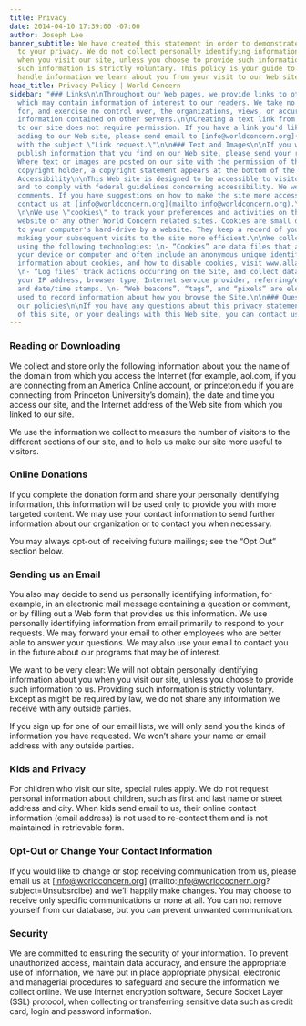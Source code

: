 ```yaml
---
title: Privacy
date: 2014-04-10 17:39:00 -07:00
author: Joseph Lee
banner_subtitle: We have created this statement in order to demonstrate our firm commitment
  to your privacy. We do not collect personally identifying information about you
  when you visit our site, unless you choose to provide such information to us. Providing
  such information is strictly voluntary. This policy is your guide to how we will
  handle information we learn about you from your visit to our Web site.
head_title: Privacy Policy | World Concern
sidebar: "### Links\n\nThroughout our Web pages, we provide links to other servers
  which may contain information of interest to our readers. We take no responsibility
  for, and exercise no control over, the organizations, views, or accuracy of the
  information contained on other servers.\n\nCreating a text link from your Web site
  to our site does not require permission. If you have a link you'd like us to consider
  adding to our Web site, please send email to [info@worldconcern.org](mailto:info@worldconcern.org)
  with the subject \"Link request.\"\n\n### Text and Images\n\nIf you would like to
  publish information that you find on our Web site, please send your request to [info@worldconcern.org](mailto:info@worldconcern.org).
  Where text or images are posted on our site with the permission of the original
  copyright holder, a copyright statement appears at the bottom of the page.\n\n###
  Accessibility\n\nThis Web site is designed to be accessible to visitors with disabilities
  and to comply with federal guidelines concerning accessibility. We welcome your
  comments. If you have suggestions on how to make the site more accessible, please
  contact us at [info@worldconcern.org](mailto:info@worldconcern.org).\n\n### Cookies
  \n\nWe use \"cookies\" to track your preferences and activities on the www.worldconern.org
  website or any other World Concern related sites. Cookies are small data files transferred
  to your computer's hard-drive by a website. They keep a record of your preferences
  making your subsequent visits to the site more efficient.\n\nWe collect Device Information
  using the following technologies: \n- “Cookies” are data files that are placed on
  your device or computer and often include an anonymous unique identifier. For more
  information about cookies, and how to disable cookies, visit www.allaboutcookies.org.
  \n- “Log files” track actions occurring on the Site, and collect data including
  your IP address, browser type, Internet service provider, referring/exit pages,
  and date/time stamps. \n- “Web beacons”, “tags”, and “pixels” are electronic files
  used to record information about how you browse the Site.\n\n### Questions about
  our policies\n\nIf you have any questions about this privacy statement, the practices
  of this site, or your dealings with this Web site, you can contact us at [info@worldconcern.org](mailto:info@worldconcern.org)."
---
```


### Reading or Downloading

We collect and store only the following information about you: the name of the domain from which you access the Internet (for example, aol.com, if you are connecting from an America Online account, or princeton.edu if you are connecting from Princeton University’s domain), the date and time you access our site, and the Internet address of the Web site from which you linked to our site.

We use the information we collect to measure the number of visitors to the different sections of our site, and to help us make our site more useful to visitors.

### Online Donations

If you complete the donation form and share your personally identifying information, this information will be used only to provide you with more targeted content. We may use your contact information to send further information about our organization or to contact you when necessary.

You may always opt-out of receiving future mailings; see the “Opt Out” section below.

### Sending us an Email

You also may decide to send us personally identifying information, for example, in an electronic mail message containing a question or comment, or by filling out a Web form that provides us this information. We use personally identifying information from email primarily to respond to your requests. We may forward your email to other employees who are better able to answer your questions. We may also use your email to contact you in the future about our programs that may be of interest.

We want to be very clear: We will not obtain personally identifying information about you when you visit our site, unless you choose to provide such information to us. Providing such information is strictly voluntary. Except as might be required by law, we do not share any information we receive with any outside parties.

If you sign up for one of our email lists, we will only send you the kinds of information you have requested. We won’t share your name or email address with any outside parties.

### Kids and Privacy

For children who visit our site, special rules apply. We do not request personal information about children, such as first and last name or street address and city. When kids send email to us, their online contact information (email address) is not used to re-contact them and is not maintained in retrievable form.

### Opt-Out or Change Your Contact Information

If you would like to change or stop receiving communication from us, please email us at [info@worldconcern.org] (mailto:info@worldcocnern.org?subject=Unsubsrcibe) and we’ll happily make changes. You may choose to receive only specific communications or none at all. You can not remove yourself from our database, but you can prevent unwanted communication.

### Security

We are committed to ensuring the security of your information. To prevent unauthorized access, maintain data accuracy, and ensure the appropriate use of information, we have put in place appropriate physical, electronic and managerial procedures to safeguard and secure the information we collect online. We use Internet encryption software, Secure Socket Layer (SSL) protocol, when collecting or transferring sensitive data such as credit card, login and password information.
